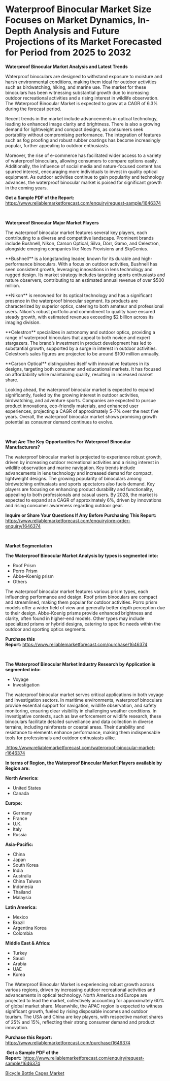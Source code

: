 <p><h1>Waterproof Binocular Market Size Focuses on Market Dynamics, In-Depth Analysis and Future Projections of its Market Forecasted for Period from 2025 to 2032</h1></p><p><strong>Waterproof Binocular Market Analysis and Latest Trends</strong></p>
<p><p>Waterproof binoculars are designed to withstand exposure to moisture and harsh environmental conditions, making them ideal for outdoor activities such as birdwatching, hiking, and marine use. The market for these binoculars has been witnessing substantial growth due to increasing outdoor recreational activities and a rising interest in wildlife observation. The Waterproof Binocular Market is expected to grow at a CAGR of 6.3% during the forecast period.</p><p>Recent trends in the market include advancements in optical technology, leading to enhanced image clarity and brightness. There is also a growing demand for lightweight and compact designs, as consumers seek portability without compromising performance. The integration of features such as fog proofing and robust rubber coatings has become increasingly popular, further appealing to outdoor enthusiasts.</p><p>Moreover, the rise of e-commerce has facilitated wider access to a variety of waterproof binoculars, allowing consumers to compare options easily. Additionally, the influence of social media and nature-focused content has spurred interest, encouraging more individuals to invest in quality optical equipment. As outdoor activities continue to gain popularity and technology advances, the waterproof binocular market is poised for significant growth in the coming years.</p></p>
<p><strong>Get a Sample PDF of the Report:&nbsp;</strong> <a href="https://www.reliablemarketforecast.com/enquiry/request-sample/1646374?utm_campaign=3120&utm_medium=2&utm_source=Github&utm_content=ia&utm_term=05042025&utm_id=waterproof-binocular">https://www.reliablemarketforecast.com/enquiry/request-sample/1646374</a></p>
<p>&nbsp;</p>
<p><strong>Waterproof Binocular Major Market Players</strong></p>
<p><p>The waterproof binocular market features several key players, each contributing to a diverse and competitive landscape. Prominent brands include Bushnell, Nikon, Carson Optical, Silva, Dörr, Gamo, and Celestron, alongside emerging companies like Nocs Provisions and SkyGenius.</p><p>**Bushnell** is a longstanding leader, known for its durable and high-performance binoculars. With a focus on outdoor activities, Bushnell has seen consistent growth, leveraging innovations in lens technology and rugged design. Its market strategy includes targeting sports enthusiasts and nature observers, contributing to an estimated annual revenue of over $500 million.</p><p>**Nikon** is renowned for its optical technology and has a significant presence in the waterproof binocular segment. Its products are characterized by superior optics, catering to both amateur and professional users. Nikon's robust portfolio and commitment to quality have ensured steady growth, with estimated revenues exceeding $2 billion across its imaging division.</p><p>**Celestron** specializes in astronomy and outdoor optics, providing a range of waterproof binoculars that appeal to both novice and expert stargazers. The brand’s investment in product development has led to substantial growth, supported by a surge in interest in outdoor activities. Celestron’s sales figures are projected to be around $100 million annually.</p><p>**Carson Optical** distinguishes itself with innovative features in its designs, targeting both consumer and educational markets. It has focused on affordability while maintaining quality, resulting in increased market share. </p><p>Looking ahead, the waterproof binocular market is expected to expand significantly, fueled by the growing interest in outdoor activities, birdwatching, and adventure sports. Companies are expected to pursue product innovations, eco-friendly materials, and enhanced user experiences, projecting a CAGR of approximately 5-7% over the next five years. Overall, the waterproof binocular market shows promising growth potential as consumer demand continues to evolve.</p></p>
<p>&nbsp;</p>
<p><strong>What Are The Key Opportunities For Waterproof Binocular Manufacturers?</strong></p>
<p><p>The waterproof binocular market is projected to experience robust growth, driven by increasing outdoor recreational activities and a rising interest in wildlife observation and marine navigation. Key trends include advancements in lens technology and increased demand for compact, lightweight designs. The growing popularity of binoculars among birdwatching enthusiasts and sports spectators also fuels demand. Key players are focusing on enhancing product durability and functionality, appealing to both professionals and casual users. By 2028, the market is expected to expand at a CAGR of approximately 6%, driven by innovations and rising consumer awareness regarding outdoor gear.</p></p>
<p><strong>Inquire or Share Your Questions If Any Before Purchasing This Report:</strong> <a href="https://www.reliablemarketforecast.com/enquiry/pre-order-enquiry/1646374?utm_campaign=3120&utm_medium=2&utm_source=Github&utm_content=ia&utm_term=05042025&utm_id=waterproof-binocular">https://www.reliablemarketforecast.com/enquiry/pre-order-enquiry/1646374</a></p>
<p>&nbsp;</p>
<p><strong>Market Segmentation</strong></p>
<p><strong>The Waterproof Binocular Market Analysis by types is segmented into:</strong></p>
<p><ul><li>Roof Prism</li><li>Porro Prism</li><li>Abbe–Koenig prism</li><li>Others</li></ul></p>
<p><p>The waterproof binocular market features various prism types, each influencing performance and design. Roof prism binoculars are compact and streamlined, making them popular for outdoor activities. Porro prism models offer a wider field of view and generally better depth perception due to their design. Abbe-Koenig prisms provide enhanced brightness and clarity, often found in higher-end models. Other types may include specialized prisms or hybrid designs, catering to specific needs within the outdoor and sporting optics segments.</p></p>
<p><strong>Purchase this Report:&nbsp;</strong><a href="https://www.reliablemarketforecast.com/purchase/1646374?utm_campaign=3120&utm_medium=2&utm_source=Github&utm_content=ia&utm_term=05042025&utm_id=waterproof-binocular">https://www.reliablemarketforecast.com/purchase/1646374</a></p>
<p>&nbsp;</p>
<p><strong>The Waterproof Binocular Market Industry Research by Application is segmented into:</strong></p>
<p><ul><li>Voyage</li><li>Investigation</li></ul></p>
<p><p>The waterproof binocular market serves critical applications in both voyage and investigation sectors. In maritime environments, waterproof binoculars provide essential support for navigation, wildlife observation, and safety monitoring, ensuring clear visibility in challenging weather conditions. In investigative contexts, such as law enforcement or wildlife research, these binoculars facilitate detailed surveillance and data collection in diverse terrains, including rainforests or coastal areas. Their durability and resistance to elements enhance performance, making them indispensable tools for professionals and outdoor enthusiasts alike.</p></p>
<p><a href="https://www.reliablemarketforecast.com/waterproof-binocular-market-r1646374?utm_campaign=3120&utm_medium=2&utm_source=Github&utm_content=ia&utm_term=05042025&utm_id=waterproof-binocular">&nbsp;https://www.reliablemarketforecast.com/waterproof-binocular-market-r1646374</a></p>
<p><strong>In terms of Region, the Waterproof Binocular Market Players available by Region are:</strong></p>
<p>
    <p> <strong> North America: </strong>
        <ul>
            <li>United States</li>
            <li>Canada</li>
        </ul>
        </p> 
    <p> <strong> Europe: </strong>
        <ul>
            <li>Germany</li>
            <li>France</li>
            <li>U.K.</li>
            <li>Italy</li>
            <li>Russia</li>
        </ul>
        </p> 
    <p> <strong> Asia-Pacific: </strong>
        <ul>
            <li>China</li>
            <li>Japan</li>
            <li>South Korea</li>
            <li>India</li>
            <li>Australia</li>
            <li>China Taiwan</li>
            <li>Indonesia</li>
            <li>Thailand</li>
            <li>Malaysia</li>
        </ul>
        </p> 
    <p> <strong> Latin America: </strong>
        <ul>
            <li>Mexico</li>
            <li>Brazil</li>
            <li>Argentina Korea</li>
            <li>Colombia</li>
        </ul>
        </p> 
    <p> <strong> Middle East & Africa: </strong>
        <ul>
            <li>Turkey</li>
            <li>Saudi</li>
            <li>Arabia</li>
            <li>UAE</li>
            <li>Korea</li>
        </ul>
    </p>
    </p>
<p><p>The Waterproof Binocular Market is experiencing robust growth across various regions, driven by increasing outdoor recreational activities and advancements in optical technology. North America and Europe are projected to lead the market, collectively accounting for approximately 60% of global market share. Meanwhile, the APAC region is expected to witness significant growth, fueled by rising disposable incomes and outdoor tourism. The USA and China are key players, with respective market shares of 25% and 15%, reflecting their strong consumer demand and product innovation.</p></p>
<p><strong>Purchase this Report: </strong><a href="https://www.reliablemarketforecast.com/purchase/1646374?utm_campaign=3120&utm_medium=2&utm_source=Github&utm_content=ia&utm_term=05042025&utm_id=waterproof-binocular">https://www.reliablemarketforecast.com/purchase/1646374</a></p>
<p>&nbsp;<strong>Get a Sample PDF of the Report:&nbsp;&nbsp;</strong><a href="https://www.reliablemarketforecast.com/enquiry/request-sample/1646374?utm_campaign=3120&utm_medium=2&utm_source=Github&utm_content=ia&utm_term=05042025&utm_id=waterproof-binocular">https://www.reliablemarketforecast.com/enquiry/request-sample/1646374</a></p>
<p><strong></strong></p>
<p><p><a href="https://github.com/saoneubeh8/Market-Research-Report-List-1/blob/main/bicycle-bottle-cages-market.md?utm_campaign=3120&utm_medium=2&utm_source=Github&utm_content=ia&utm_term=05042025&utm_id=waterproof-binocular">Bicycle Bottle Cages Market</a></p></p>